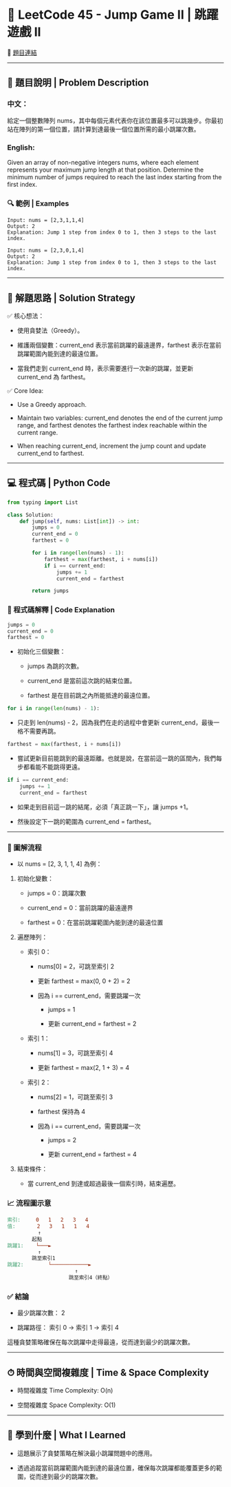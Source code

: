 # 📘 LeetCode 45 - Jump Game II | 跳躍遊戲 II
🔗 [題目連結](https://leetcode.com/problems/jump-game-ii/)

---

## 🧾 題目說明 | Problem Description
### 中文：
給定一個整數陣列 nums，其中每個元素代表你在該位置最多可以跳幾步。你最初站在陣列的第一個位置，請計算到達最後一個位置所需的最小跳躍次數。

### English:
Given an array of non-negative integers nums, where each element represents your maximum jump length at that position. Determine the minimum number of jumps required to reach the last index starting from the first index.

### 🔍 範例 | Examples
```text
Input: nums = [2,3,1,1,4]
Output: 2
Explanation: Jump 1 step from index 0 to 1, then 3 steps to the last index.

Input: nums = [2,3,0,1,4]
Output: 2
Explanation: Jump 1 step from index 0 to 1, then 3 steps to the last index.
```

---

## 🧠 解題思路 | Solution Strategy
✅ 核心想法：
- 使用貪婪法（Greedy）。

- 維護兩個變數：current_end 表示當前跳躍的最遠邊界，farthest 表示在當前跳躍範圍內能到達的最遠位置。

- 當我們走到 current_end 時，表示需要進行一次新的跳躍，並更新 current_end 為 farthest。

✅ Core Idea:
- Use a Greedy approach.

- Maintain two variables: current_end denotes the end of the current jump range, and farthest denotes the farthest index reachable within the current range.

- When reaching current_end, increment the jump count and update current_end to farthest.

---

## 💻 程式碼 | Python Code
```python
from typing import List

class Solution:
    def jump(self, nums: List[int]) -> int:
        jumps = 0
        current_end = 0
        farthest = 0

        for i in range(len(nums) - 1):
            farthest = max(farthest, i + nums[i])
            if i == current_end:
                jumps += 1
                current_end = farthest

        return jumps
```

### 🧾 程式碼解釋 | Code Explanation
```python
jumps = 0
current_end = 0
farthest = 0
```
- 初始化三個變數：

    - jumps 為跳的次數。

    - current_end 是當前這次跳的結束位置。

    - farthest 是在目前跳之內所能抵達的最遠位置。

```python
for i in range(len(nums) - 1):
```
- 只走到 len(nums) - 2，因為我們在走的過程中會更新 current_end，最後一格不需要再跳。
```python
farthest = max(farthest, i + nums[i])
```
- 嘗試更新目前能跳到的最遠距離。也就是說，在當前這一跳的區間內，我們每步都看能不能跳得更遠。
```python
if i == current_end:
    jumps += 1
    current_end = farthest
```
- 如果走到目前這一跳的結尾，必須「真正跳一下」，讓 jumps +1。

- 然後設定下一跳的範圍為 current_end = farthest。

---

### 🔄 圖解流程
- 以 nums = [2, 3, 1, 1, 4] 為例：

1. 初始化變數：

    - jumps = 0：跳躍次數

    - current_end = 0：當前跳躍的最遠邊界

    - farthest = 0：在當前跳躍範圍內能到達的最遠位置

2. 遍歷陣列：

    - 索引 0：

        - nums[0] = 2，可跳至索引 2

        - 更新 farthest = max(0, 0 + 2) = 2

        - 因為 i == current_end，需要跳躍一次

            - jumps = 1

            - 更新 current_end = farthest = 2

    - 索引 1：

        - nums[1] = 3，可跳至索引 4

        - 更新 farthest = max(2, 1 + 3) = 4

    - 索引 2：

        - nums[2] = 1，可跳至索引 3

        - farthest 保持為 4

        - 因為 i == current_end，需要跳躍一次

            - jumps = 2

            - 更新 current_end = farthest = 4

3. 結束條件：

    - 當 current_end 到達或超過最後一個索引時，結束遍歷。

### 📈 流程圖示意
```makefile
索引:     0   1   2   3   4
值:       2   3   1   1   4
          ↑
        起點
跳躍1:    └───►
          ↑
        跳至索引1
跳躍2:        └────────────►
                      ↑
                    跳至索引4（終點）
```
### ✅ 結論
- 最少跳躍次數： 2

- 跳躍路徑： 索引 0 → 索引 1 → 索引 4

這種貪婪策略確保在每次跳躍中走得最遠，從而達到最少的跳躍次數。

---

## ⏱ 時間與空間複雜度 | Time & Space Complexity
- 時間複雜度 Time Complexity: O(n)

- 空間複雜度 Space Complexity: O(1)

---

## 📌 學到什麼 | What I Learned
- 這題展示了貪婪策略在解決最小跳躍問題中的應用。

- 透過追蹤當前跳躍範圍內能到達的最遠位置，確保每次跳躍都能覆蓋更多的範圍，從而達到最少的跳躍次數。